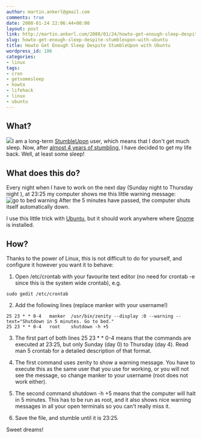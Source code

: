 ```yaml
---
author: martin.ankerl@gmail.com
comments: true
date: 2008-01-24 22:06:44+00:00
layout: post
link: http://martin.ankerl.com/2008/01/24/howto-get-enough-sleep-despite-stumbleupon-with-ubuntu/
slug: howto-get-enough-sleep-despite-stumbleupon-with-ubuntu
title: Howto Get Enough Sleep Despite StumbleUpon with Ubuntu
wordpress_id: 106
categories:
- linux
tags:
- cron
- getsomesleep
- howto
- lifehack
- linux
- ubuntu
---
```


## What?


[![](http://martin.ankerl.com/wp-content/uploads/2008/01/stumbling-insomnia.jpg)](http://martin.ankerl.com/wp-content/uploads/2008/01/stumbling-insomnia.jpg)I am a long-term [StumbleUpon](http://www.stumbleupon.com/) user, which means that I don't get much sleep. Now, after [almost 4 years of stumbling](http://martinus.stumbleupon.com/public/), I have decided to get my life back. Well, at least some sleep!



## What does this do?


Every night when I have to work on the next day (Sunday night to Thursday night ), at 23:25 my computer shows me this little warning message:
![go to bed warning](http://martin.ankerl.com/wp-content/uploads/2008/01/screenshot-warning.png)
After the 5 minutes have passed, the computer shuts itself automatically down.

I use this little trick with [Ubuntu,](http://www.ubuntu.com/) but it should work anywhere where [Gnome](http://www.gnome.org/) is installed.



## How?


Thanks to the power of Linux, this is not difficult to do for yourself, and configure it however you want it to behave:




  1. Open /etc/crontab with your favourite text editor (no need for crontab -e since this is the system wide crontab), e.g. 
    
    sudo gedit /etc/crontab



  2. Add the following lines (replace manker with your username!)

    
    25 23 * * 0-4   manker  /usr/bin/zenity --display :0 --warning --text="Shutdown in 5 minutes. Go to bed."
    25 23 * * 0-4   root    shutdown -h +5



  3. The first part of both lines 25 23 * * 0-4 means that the commands are executed at 23:25, but only Sunday (day 0) to Thursday (day 4). Read man 5 crontab for a detailed description of that format.


  4. The first command uses zenity to show a warning message. You have to execute this as the same user that you use for working, or you will not see the message, so change manker to your username (root does not work either).

  5. The second command shutdown -h +5 means that the computer will halt in 5 minutes.  This has to be run as root, and it also shows nice warning messages in all your open terminals so you can't really miss it.


  6. Save the file, and stumble until it is 23:25.


Sweet dreams!

